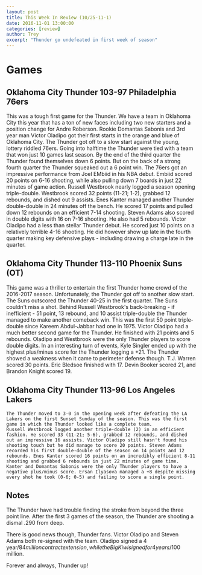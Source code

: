 ```yaml
---
layout: post
title: This Week In Review (10/25-11-1)
date: 2016-11-01 13:00:00
categories: [review]
author: Trey
excerpt: "Thunder go undefeated in first week of season"
---
```


# Games

## Oklahoma City Thunder 103-97 Philadelphia 76ers

  This was a tough first game for the Thunder. We have a team in Oklahoma City this year that has a ton of new faces including two new starters and a position change for Andre Roberson. Rookie Domantas Sabonis and 3rd year man Victor Oladipo got their first starts in the orange and blue of Oklahoma City. 
  The Thunder got off to a slow start against the young, lottery riddled 76ers. Going into halftime the Thunder were tied with a team that won just 10 games last season. By the end of the third quarter the Thunder found themselves down 6 points. But on the back of a strong fourth quarter the Thunder squeaked out a 6 point win. The 76ers got an impressive performance from Joel EMbiid in his NBA debut. Embiid scored 20 points on 6-16 shooting, while also pulling down 7 boards in just 22 minutes of game action. 
  Russell Westbrook nearly logged a season opening triple-double. Westbrook scored 32 points (11-21; 1-2), grabbed 12 rebounds, and dished out 9 assists. Enes Kanter managed another Thunder double-double in 24 minutes off the bench. He scored 17 points and pulled down 12 rebounds on an efficient 7-14 shooting. Steven Adams also scored in double digits with 16 on 7-16 shooting. He also had 5 rebounds. 
  Victor Oladipo had a less than stellar Thunder debut. He scored just 10 points on a relatively terrible 4-16 shooting. He did however show up late in the fourth quarter making key defensive plays - including drawing a charge late in the quarter. 
  
## Oklahoma City Thunder 113-110 Phoenix Suns (OT)

  This game was a thriller to entertain the first Thunder home crowd of the 2016-2017 season. Unfortunately, the Thunder got off to another slow start. The Suns outscored the Thunder 40-25 in the first quarter. The Suns couldn't miss a shot.
  Behind Russell Westbrook's back-breaking - if inefficient - 51 point, 13 rebound, and 10 assist triple-double the Thunder managed to make another comeback win. This was the first 50 point triple-double since Kareem Abdul-Jabbar had one in 1975. Victor Oladipo had a much better second game for the Thunder. He finished with 21 points and 5 rebounds. Oladipo and Westbrook were the only Thunder players to score double digits. In an interesting turn of events, Kyle Singler ended up with the highest plus/minus score for the Thunder logging a +21. 
  The Thunder showed a weakness when it came to perimeter defense though. T.J. Warren scored 30 points. Eric Bledsoe finished with 17. Devin Booker scored 21, and Brandon Knight scored 19. 
  
## Oklahoma City Thunder 113-96 Los Angeles Lakers

    The Thunder moved to 3-0 in the opening week after defeating the LA Lakers on the first Sunset Sunday of the season. This was the first game in which the Thunder looked like a complete team.
    Russell Westbrook logged another triple-double (2) in an efficient fashion. He scored 33 (11-21; 5-6), grabbed 12 rebounds, and dished out an impressive 16 assists. Victor Oladipo still hasn't found his shooting touch but he did manage to score 20 points. Steven Adams recorded his first double-double of the season on 14 points and 12 rebounds. Enes Kanter scored 16 points on an incredibly efficient 8-11 shooting and grabbed 6 rebounds in just 22 minutes of game time. 
    Kanter and Domantas Sabonis were the only Thunder players to have a negative plus/minus score. Ersan Ilyasova managed a +8 despite missing every shot he took (0-6; 0-5) and failing to score a single point. 
    
## Notes

  The Thunder have had trouble finding the stroke from beyond the three point line. After the first 3 games of the season, the Thunder are shooting a dismal .290 from deep. 
  
  There is good news though, Thunder fans. Victor Oladipo and Steven Adams both re-signed with the team. Oladipo signed a 4 year/$84 million contract extension, while the Big Kiwi signed for 4 years/$100 million. 
  
  Forever and always, Thunder up!
